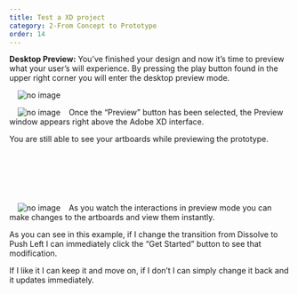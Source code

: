 ```yaml
---
title: Test a XD project
category: 2-From Concept to Prototype
order: 14
---  
```


**Desktop Preview:** You’ve finished your design and now it’s time to preview what your user’s will experience. By pressing the play button found in the upper right corner you will enter the desktop preview mode.


<img style="padding: 0px 15px" src="https://iwilfried.github.io/Adobe-XD-eBook/images/XD-Test-Project-01.png
" alt="no image"/>  


<img style="padding: 0px 15px;float:left" src="https://iwilfried.github.io/Adobe-XD-eBook/images/XD-Test-Project-02.png
" alt="no image"/>Once the “Preview” button has been selected, the Preview window appears right above the Adobe XD interface.

You are still able to see your artboards while previewing the prototype.  

&nbsp;   

&nbsp;   

&nbsp;   

<img style="padding: 0px 15px;float:left" src="https://iwilfried.github.io/Adobe-XD-eBook/images/XD-Test-Project-02.png
" alt="no image"/>As you watch the interactions in preview mode you can make changes to the artboards and view them instantly.

As you can see in this example, if I change the transition from Dissolve to Push Left I can immediately click the “Get Started” button to see that modification.

If I like it I can keep it and move on, if I don’t I can simply change it back and it updates immediately.  





